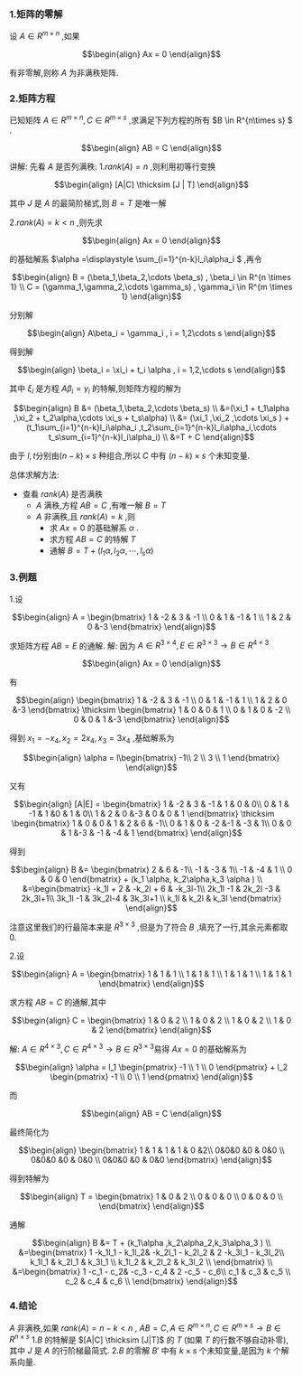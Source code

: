 ### 1.矩阵的零解
设 $A \in R^{m \times n}$ ,如果

$$\begin{align}
    Ax = 0
\end{align}$$

有非零解,则称 $A$ 为非满秩矩阵.

### 2.矩阵方程
已知矩阵 $A \in R^{m\times n} , C \in R^{m \times s}$ ,求满足下列方程的所有 $B \in R^{n\times s} $ .

$$\begin{align}
    AB = C
\end{align}$$

讲解:
先看 $A$ 是否列满秩:
1.$rank(A) = n$ ,则利用初等行变换

$$\begin{align}
    [A|C] \thicksim [J | T]
\end{align}$$

其中 $J$ 是 $A$ 的最简阶梯式,则 $B = T$ 是唯一解

2.$rank(A) = k < n$ ,则先求

$$\begin{align}
    Ax = 0
\end{align}$$

的基础解系 $\alpha =\displaystyle \sum_{i=1}^{n-k}l_i\alpha_i $ ,再令

$$\begin{align}
    B = (\beta_1,\beta_2,\cdots \beta_s) , \beta_i \in R^{n \times 1} \\
    C = (\gamma_1,\gamma_2,\cdots \gamma_s) , \gamma_i \in R^{m \times 1}
\end{align}$$

分别解

$$\begin{align}
    A\beta_i = \gamma_i , i = 1,2\cdots s
\end{align}$$

得到解

$$\begin{align}
    \beta_i = \xi_i + t_i \alpha , i = 1,2,\cdots s
\end{align}$$

其中 $\xi_i$ 是方程 $A\beta_i = \gamma_i$ 的特解,则矩阵方程的解为

$$\begin{align}
    B &= (\beta_1,\beta_2,\cdots \beta_s) \\
    &=(\xi_1 + t_1\alpha ,\xi_2 + t_2\alpha,\cdots \xi_s + t_s\alpha) \\
    &= (\xi_1 ,\xi_2 ,\cdots \xi_s ) + (t_1\sum_{i=1}^{n-k}l_i\alpha_i ,t_2\sum_{i=1}^{n-k}l_i\alpha_i,\cdots t_s\sum_{i=1}^{n-k}l_i\alpha_i) \\
    &=T + C
\end{align}$$

由于 $l,t$分别由$(n-k) \times s$ 种组合,所以 $C$ 中有 $(n-k)\times s$ 个未知变量.


总体求解方法:
* 查看 $rank(A)$ 是否满秩
  * $A$ 满秩,方程 $AB = C$ ,有唯一解 $B = T$ 
  * $A$ 非满秩,且 $rank(A) = k$ ,则
    * 求 $Ax = 0$ 的基础解系 $\alpha$ .
    * 求方程 $AB = C$ 的特解 $T$
    * 通解 $B = T + (l_1 \alpha,l_2\alpha,\cdots , l_s\alpha)$


### 3.例题
1.设

$$\begin{align}
    A = \begin{bmatrix}
        1 & -2 & 3 & -1 \\
        0 & 1  & -1 & 1 \\
        1 & 2 & 0 &-3
    \end{bmatrix}
\end{align}$$

求矩阵方程 $AB = E$ 的通解.
解:
因为 $A \in R^{3 \times 4} , E \in R^{3\times 3} \rightarrow B \in R^{4 \times 3 }$

$$\begin{align}
    Ax = 0
\end{align}$$

有

$$\begin{align}
    \begin{bmatrix}
        1 & -2 & 3 & -1 \\
        0 & 1  & -1 & 1 \\
        1 & 2 & 0 &-3
    \end{bmatrix} \thicksim \begin{bmatrix}
        1 & 0 & 0 & 1 \\
        0 & 1  & 0 & -2 \\
        0 & 0 & 1 &-3
    \end{bmatrix}
\end{align}$$

得到 $x_1 = -x_4 , x_2 = 2x_4 , x_3 = 3 x_4$ ,基础解系为

$$\begin{align}
    \alpha = l\begin{bmatrix}
        -1\\
        2 \\
        3 \\
        1
    \end{bmatrix}
\end{align}$$

又有

$$\begin{align}
    [A|E] = \begin{bmatrix}
        1 & -2 & 3 & -1  & 1 & 0 & 0\\
        0 & 1  & -1 & 1 &0  & 1 & 0\\
        1 & 2 & 0 &-3 & 0 & 0 & 1
    \end{bmatrix} \thicksim \begin{bmatrix}
        1 & 0 & 0 & 1  & 2 & 6 & -1\\
        0 & 1  & 0 & -2 &-1  & -3 & 1\\
        0 & 0 & 1 &-3 & -1 & -4 & 1
    \end{bmatrix} 
\end{align}$$

得到

$$\begin{align}
    B &=  \begin{bmatrix}
        2 & 6 & -1\\
        -1  & -3 & 1\\
        -1 & -4 & 1 \\
        0 & 0 & 0
    \end{bmatrix} + (k_1 \alpha, k_2\alpha,k_3 \alpha ) \\
    &=\begin{bmatrix}
        -k_1l + 2 & -k_2l + 6 & -k_3l-1\\
        2k_1l  -1  & 2k_2l -3 & 2k_3l+1\\
        3k_1l  -1 & 3k_2l-4 & 3k_3l+1 \\
        k_1l  & k_2l & k_3l
    \end{bmatrix}
\end{align}$$

注意这里我们的行最简本来是 $R^{3\times 3}$ ,但是为了符合 $B$ ,填充了一行,其余元素都取 $0$.


2.设 

$$\begin{align}
    A = \begin{bmatrix}
        1 & 1 & 1 \\
        1 & 1 & 1 \\
        1 & 1 & 1 \\
        1 & 1 & 1 
    \end{bmatrix}
\end{align}$$

求方程 $AB = C$ 的通解,其中

$$\begin{align}
    C = \begin{bmatrix}
        1 & 0 & 2 \\
        1 & 0 & 2 \\
        1 & 0 & 2 \\
        1 & 0 & 2 
    \end{bmatrix}
\end{align}$$

解:
$A \in R^{4\times 3} , C \in R^{4 \times 3} \rightarrow B \in R^{3 \times 3 }$易得 $Ax = 0$ 的基础解系为

$$\begin{align}
    \alpha = l_1 \begin{pmatrix}
        -1 \\ 1 \\ 0 
    \end{pmatrix} + l_2 \begin{pmatrix}
        -1 \\ 0 \\ 1
    \end{pmatrix}
\end{align}$$

而

$$\begin{align}
    AB = C 
\end{align}$$

最终简化为

$$\begin{align}
    \begin{bmatrix}
        1 & 1 & 1 & 1 & 0 &2\\
        0&0&0 &0 & 0&0 \\
        0&0&0 &0 & 0&0 \\
        0&0&0 &0 & 0&0 
    \end{bmatrix}
\end{align}$$

得到特解为

$$\begin{align}
    T = \begin{bmatrix}
        1 & 0 & 2 \\
        0 & 0 & 0 \\
        0 & 0 & 0 \\
    \end{bmatrix}
\end{align}$$

通解

$$\begin{align}
    B &= T + (k_1\alpha ,k_2\alpha_2,k_3\alpha_3 ) \\
    &=\begin{bmatrix}
        1 -k_1l_1 - k_1l_2& -k_2l_1 - k_2l_2 & 2 -k_3l_1 - k_3l_2\\
        k_1l_1 & k_2l_1 & k_3l_1 \\
        k_1l_2 & k_2l_2 & k_3l_2 \\
    \end{bmatrix} \\
    &=\begin{bmatrix}
        1 -c_1 - c_2& -c_3 - c_4 & 2 -c_5 - c_6\\
        c_1 & c_3 & c_5 \\
        c_2 & c_4 & c_6 \\
    \end{bmatrix}
\end{align}$$


### 4.结论
$A$ 非满秩,如果 $rank(A) = n-k < n$ , $AB = C , A \in R^{m\times n} , C\in R^{m \times s} \rightarrow B \in R^{n\times s}$
1.$B$ 的特解是 $[A|C] \thicksim [J|T]$ 的 $T$ (如果 $T$ 的行数不够自动补零),其中 $J$ 是 $A$ 的行阶梯最简式.
2.$B$ 的零解 $B'$ 中有 $k \times s$ 个未知变量,是因为 $k$ 个解系向量.